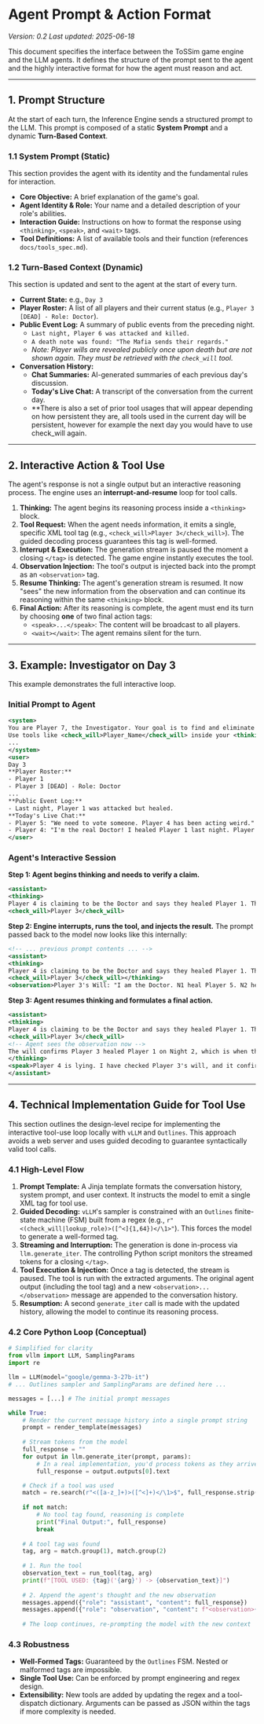 # Agent Prompt & Action Format

_Version: 0.2_
_Last updated: 2025-06-18_

This document specifies the interface between the ToSSim game engine and the LLM agents. It defines the structure of the prompt sent to the agent and the highly interactive format for how the agent must reason and act.

---

## 1. Prompt Structure

At the start of each turn, the Inference Engine sends a structured prompt to the LLM. This prompt is composed of a static **System Prompt** and a dynamic **Turn-Based Context**.

### 1.1 System Prompt (Static)

This section provides the agent with its identity and the fundamental rules for interaction.

*   **Core Objective:** A brief explanation of the game's goal.
*   **Agent Identity & Role:** Your name and a detailed description of your role's abilities.
*   **Interaction Guide:** Instructions on how to format the response using `<thinking>`, `<speak>`, and `<wait>` tags.
*   **Tool Definitions:** A list of available tools and their function (references `docs/tools_spec.md`).

### 1.2 Turn-Based Context (Dynamic)

This section is updated and sent to the agent at the start of every turn.

*   **Current State:** e.g., `Day 3`
*   **Player Roster:** A list of all players and their current status (e.g., `Player 3 [DEAD] - Role: Doctor`).
*   **Public Event Log:** A summary of public events from the preceding night.
    *   `Last night, Player 6 was attacked and killed.`
    *   `A death note was found: "The Mafia sends their regards."`
    *   _Note: Player wills are revealed publicly once upon death but are not shown again. They must be retrieved with the `check_will` tool._
*   **Conversation History:**
    *   **Chat Summaries:** AI-generated summaries of each previous day's discussion.
    *   **Today's Live Chat:** A transcript of the conversation from the current day.
    *   **There is also a set of prior tool usages that will appear depending on how persistent they are, all tools used in the current day will be persistent, however for example the next day you would have to use check_will again.

---

## 2. Interactive Action & Tool Use

The agent's response is not a single output but an interactive reasoning process. The engine uses an **interrupt-and-resume** loop for tool calls.

1.  **Thinking:** The agent begins its reasoning process inside a `<thinking>` block.
2.  **Tool Request:** When the agent needs information, it emits a single, specific XML tool tag (e.g., `<check_will>Player 3</check_will>`). The guided decoding process guarantees this tag is well-formed.
3.  **Interrupt & Execution:** The generation stream is paused the moment a closing `</tag>` is detected. The game engine instantly executes the tool.
4.  **Observation Injection:** The tool's output is injected back into the prompt as an `<observation>` tag.
5.  **Resume Thinking:** The agent's generation stream is resumed. It now "sees" the new information from the observation and can continue its reasoning within the same `<thinking>` block.
6.  **Final Action:** After its reasoning is complete, the agent must end its turn by choosing **one** of two final action tags:
    *   `<speak>...</speak>`: The content will be broadcast to all players.
    *   `<wait></wait>`: The agent remains silent for the turn.

---

## 3. Example: Investigator on Day 3

This example demonstrates the full interactive loop.

### Initial Prompt to Agent

```xml
<system>
You are Player 7, the Investigator. Your goal is to find and eliminate threats to the Town.
Use tools like <check_will>Player_Name</check_will> inside your <thinking> block.
...
</system>
<user>
Day 3
**Player Roster:**
- Player 1
- Player 3 [DEAD] - Role: Doctor
...
**Public Event Log:**
- Last night, Player 1 was attacked but healed.
**Today's Live Chat:**
- Player 5: "We need to vote someone. Player 4 has been acting weird."
- Player 4: "I'm the real Doctor! I healed Player 1 last night. Player 3's will is probably fake."
</user>
```

### Agent's Interactive Session

**Step 1: Agent begins thinking and needs to verify a claim.**

```xml
<assistant>
<thinking>
Player 4 is claiming to be the Doctor and says they healed Player 1. This contradicts the fact that Player 3 was revealed as Doctor. Player 4 claims Player 3's will is fake. I need to see that will to be sure.
<check_will>Player 3</check_will>
```

**Step 2: Engine interrupts, runs the tool, and injects the result.** The prompt passed back to the model now looks like this internally:

```xml
<!-- ... previous prompt contents ... -->
<assistant>
<thinking>
Player 4 is claiming to be the Doctor and says they healed Player 1. This contradicts the fact that Player 3 was revealed as Doctor. Player 4 claims Player 3's will is fake. I need to see that will to be sure.
<check_will>Player 3</check_will></thinking>
<observation>Player 3's Will: "I am the Doctor. N1 heal Player 5. N2 heal Player 1."</observation>
```

**Step 3: Agent resumes thinking and formulates a final action.**

```xml
<assistant>
<thinking>
Player 4 is claiming to be the Doctor and says they healed Player 1. This contradicts the fact that Player 3 was revealed as Doctor. Player 4 claims Player 3's will is fake. I need to see that will to be sure.
<check_will>Player 3</check_will>
<!-- Agent sees the observation now -->
The will confirms Player 3 healed Player 1 on Night 2, which is when the attack happened. Player 4 is lying. This makes them extremely suspicious. They could be the Serial Killer or a member of the Mafia trying to sow discord. I need to state this clearly to the town.
</thinking>
<speak>Player 4 is lying. I have checked Player 3's will, and it confirms they healed Player 1 on Night 2. Player 4's claim is a direct contradiction. I strongly recommend we vote to put Player 4 on trial.</speak>
</assistant>
```

---

## 4. Technical Implementation Guide for Tool Use

This section outlines the design-level recipe for implementing the interactive tool-use loop locally with `vLLM` and `Outlines`. This approach avoids a web server and uses guided decoding to guarantee syntactically valid tool calls.

### 4.1 High-Level Flow
1.  **Prompt Template:** A Jinja template formats the conversation history, system prompt, and user context. It instructs the model to emit a single XML tag for tool use.
2.  **Guided Decoding:** `vLLM`'s sampler is constrained with an `Outlines` finite-state machine (FSM) built from a regex (e.g., `r"<(check_will|lookup_role)>([^<]{1,64})</\1>"`). This forces the model to generate a well-formed tag.
3.  **Streaming and Interruption:** The generation is done in-process via `llm.generate_iter`. The controlling Python script monitors the streamed tokens for a closing `</tag>`.
4.  **Tool Execution & Injection:** Once a tag is detected, the stream is paused. The tool is run with the extracted arguments. The original agent output (including the tool tag) and a new `<observation>...</observation>` message are appended to the conversation history.
5.  **Resumption:** A second `generate_iter` call is made with the updated history, allowing the model to continue its reasoning process.

### 4.2 Core Python Loop (Conceptual)

```python
# Simplified for clarity
from vllm import LLM, SamplingParams
import re

llm = LLM(model="google/gemma-3-27b-it")
# ... Outlines sampler and SamplingParams are defined here ...

messages = [...] # The initial prompt messages

while True:
    # Render the current message history into a single prompt string
    prompt = render_template(messages)
    
    # Stream tokens from the model
    full_response = ""
    for output in llm.generate_iter(prompt, params):
        # In a real implementation, you'd process tokens as they arrive
        full_response = output.outputs[0].text

    # Check if a tool was used
    match = re.search(r"<([a-z_]+)>([^<]+)</\1>$", full_response.strip())
    
    if not match:
        # No tool tag found, reasoning is complete
        print("Final Output:", full_response)
        break
    
    # A tool tag was found
    tag, arg = match.group(1), match.group(2)
    
    # 1. Run the tool
    observation_text = run_tool(tag, arg)
    print(f"[TOOL USED: {tag}('{arg}') -> {observation_text}]")
    
    # 2. Append the agent's thought and the new observation
    messages.append({"role": "assistant", "content": full_response})
    messages.append({"role": "observation", "content": f"<observation>{observation_text}</observation>"})
    
    # The loop continues, re-prompting the model with the new context
```

### 4.3 Robustness
-   **Well-Formed Tags:** Guaranteed by the `Outlines` FSM. Nested or malformed tags are impossible.
-   **Single Tool Use:** Can be enforced by prompt engineering and regex design.
-   **Extensibility:** New tools are added by updating the regex and a tool-dispatch dictionary. Arguments can be passed as JSON within the tags if more complexity is needed.
